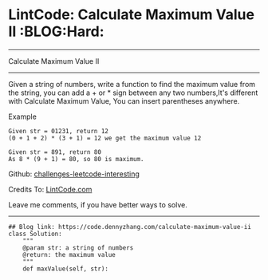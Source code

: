 
# LintCode: Calculate Maximum Value II     :BLOG:Hard:

---

Calculate Maximum Value II  

---

Given a string of numbers, write a function to find the maximum value from the string, you can add a + or \* sign between any two numbers,It's different with Calculate Maximum Value, You can insert parentheses anywhere.  

Example  

    Given str = 01231, return 12
    (0 + 1 + 2) * (3 + 1) = 12 we get the maximum value 12

    Given str = 891, return 80
    As 8 * (9 + 1) = 80, so 80 is maximum.

Github: [challenges-leetcode-interesting](https://github.com/DennyZhang/challenges-leetcode-interesting/tree/master/problems/calculate-maximum-value-ii)  

Credits To: [LintCode.com](http://www.lintcode.com/en/problem/calculate-maximum-value-ii/)  

Leave me comments, if you have better ways to solve.  

---

    ## Blog link: https://code.dennyzhang.com/calculate-maximum-value-ii
    class Solution:
        """
        @param str: a string of numbers
        @return: the maximum value
        """
        def maxValue(self, str):

